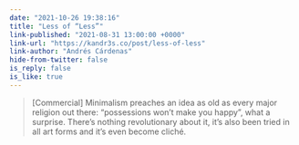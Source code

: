 ```yaml
---
date: "2021-10-26 19:38:16"
title: "Less of “Less”"
link-published: "2021-08-31 13:00:00 +0000"
link-url: "https://kandr3s.co/post/less-of-less"
link-author: "Andrés Cárdenas"
hide-from-twitter: false
is_reply: false
is_like: true
---
```


> \[Commercial\] Minimalism preaches an idea as old as every major religion out there: “possessions won’t make you happy”, what a surprise. There’s nothing revolutionary about it, it’s also been tried in all art forms and it’s even become cliché.
